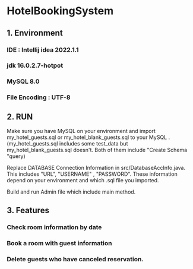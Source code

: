 # HotelBookingSystem

## 1. Environment
### IDE : Intellij idea 2022.1.1
### jdk 16.0.2.7-hotpot
### MySQL 8.0
### File Encoding : UTF-8

## 2. RUN

Make sure you have MySQL on your environment and import  my_hotel_guests.sql or my_hotel_blank_guests.sql
 to your MySQL . (my_hotel_guests.sql includes some test_data but my_hotel_blank_guests.sql doesn't. Both of them include "Create Schema "query)

Replace DATABASE Connection Information in src/DatabaseAccInfo.java. This includes "URL", "USERNAME" , "PASSWORD".
These information depend on your environment and which .sql file you imported.

Build and run Admin file which include main method.

## 3. Features

### Check room information by date

### Book a room with guest information 

### Delete guests who have canceled reservation.





